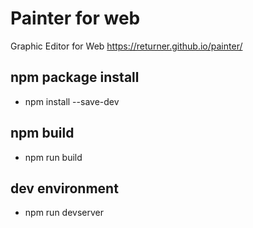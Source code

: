 # Painter for web
Graphic Editor for Web
https://returner.github.io/painter/

## npm package install
* npm install --save-dev

## npm build
* npm run build

## dev environment
* npm run devserver


